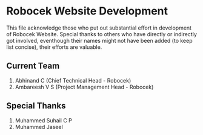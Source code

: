 # Robocek Website Development
This file acknowledge those who put out substantial effort in development of Robocek Website. Special thanks to others who have directly or indirectly got involved, eventhough their names might not have been added (to keep list concise), their efforts are valuable.


## Current Team
1. Abhinand C (Chief Technical Head - Robocek)
2. Ambareesh V S (Project Management Head - Robocek)

## Special Thanks 
1. Muhammed Suhail C P 
2. Muhammed Jaseel 

